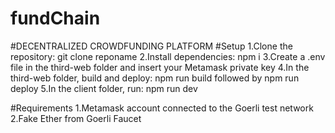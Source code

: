 # fundChain



#DECENTRALIZED CROWDFUNDING PLATFORM
#Setup
1.Clone the repository: git clone reponame
2.Install dependencies: npm i
3.Create a .env file in the third-web folder and insert your Metamask private key
4.In the third-web folder, build and deploy: npm run build followed by npm run deploy
5.In the client folder, run: npm run dev

#Requirements
1.Metamask account connected to the Goerli test network
2.Fake Ether from Goerli Faucet
